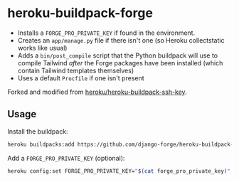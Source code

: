 # heroku-buildpack-forge

- Installs a `FORGE_PRO_PRIVATE_KEY` if found in the environment.
- Creates an `app/manage.py` file if there isn't one (so Heroku collectstatic works like usual)
- Adds a `bin/post_compile` script that the Python buildpack will use to compile Tailwind *after* the Forge packages have been installed (which contain Tailwind templates themselves)
- Uses a default `Procfile` if one isn't present

Forked and modified from [heroku/heroku-buildpack-ssh-key](https://github.com/heroku/heroku-buildpack-ssh-key).


## Usage

Install the buildpack:

```sh
heroku buildpacks:add https://github.com/django-forge/heroku-buildpack-forge.git --index 1
```

Add a `FORGE_PRO_PRIVATE_KEY` (optional):

```sh
heroku config:set FORGE_PRO_PRIVATE_KEY="$(cat forge_pro_private_key)"
```
